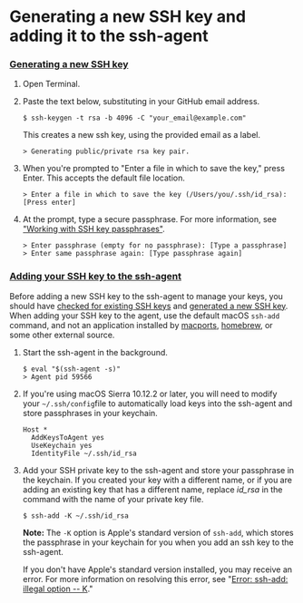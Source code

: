 

# Generating a new SSH key and adding it to the ssh-agent

### [Generating a new SSH key](https://help.github.com/en/github/authenticating-to-github/generating-a-new-ssh-key-and-adding-it-to-the-ssh-agent#generating-a-new-ssh-key)

1. Open Terminal.

2. Paste the text below, substituting in your GitHub email address.

   ```shell
   $ ssh-keygen -t rsa -b 4096 -C "your_email@example.com"
   ```

   This creates a new ssh key, using the provided email as a label.

   ```shell
   > Generating public/private rsa key pair.
   ```

3. When you're prompted to "Enter a file in which to save the key," press Enter. This accepts the default file location.

   ```shell
   > Enter a file in which to save the key (/Users/you/.ssh/id_rsa): [Press enter]
   ```

4. At the prompt, type a secure passphrase. For more information, see ["Working with SSH key passphrases"](https://help.github.com/en/articles/working-with-ssh-key-passphrases).

   ```shell
   > Enter passphrase (empty for no passphrase): [Type a passphrase]
   > Enter same passphrase again: [Type passphrase again]
   ```



### [Adding your SSH key to the ssh-agent](https://help.github.com/en/github/authenticating-to-github/generating-a-new-ssh-key-and-adding-it-to-the-ssh-agent#adding-your-ssh-key-to-the-ssh-agent)

Before adding a new SSH key to the ssh-agent to manage your keys, you should have [checked for existing SSH keys](https://help.github.com/en/articles/checking-for-existing-ssh-keys) and [generated a new SSH key](https://help.github.com/en/articles/generating-a-new-ssh-key-and-adding-it-to-the-ssh-agent#generating-a-new-ssh-key). When adding your SSH key to the agent, use the default macOS `ssh-add` command, and not an application installed by [macports](https://www.macports.org/), [homebrew](http://brew.sh/), or some other external source.

1. Start the ssh-agent in the background.

   ```shell
   $ eval "$(ssh-agent -s)"
   > Agent pid 59566
   ```

2. If you're using macOS Sierra 10.12.2 or later, you will need to modify your `~/.ssh/config`file to automatically load keys into the ssh-agent and store passphrases in your keychain.

   ```
   Host *
     AddKeysToAgent yes
     UseKeychain yes
     IdentityFile ~/.ssh/id_rsa
   ```

3. Add your SSH private key to the ssh-agent and store your passphrase in the keychain. If you created your key with a different name, or if you are adding an existing key that has a different name, replace *id_rsa* in the command with the name of your private key file.

   ```shell
   $ ssh-add -K ~/.ssh/id_rsa
   ```

   **Note:** The `-K` option is Apple's standard version of `ssh-add`, which stores the passphrase in your keychain for you when you add an ssh key to the ssh-agent.

   If you don't have Apple's standard version installed, you may receive an error. For more information on resolving this error, see "[Error: ssh-add: illegal option -- K](https://help.github.com/en/articles/error-ssh-add-illegal-option-k)."
